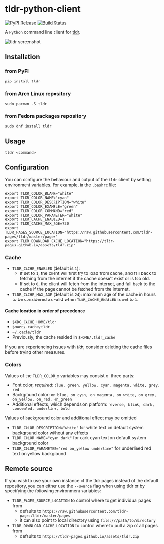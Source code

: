 # tldr-python-client

[![PyPI Release](https://img.shields.io/pypi/v/tldr.svg)](https://pypi.python.org/pypi/tldr)
[![Build Status](https://travis-ci.org/tldr-pages/tldr-python-client.svg)](https://travis-ci.org/tldr-pages/tldr-python-client)

A `Python` command line client for [tldr](https://github.com/tldr-pages/tldr).

![tldr screenshot](http://raw.github.com/tldr-pages/tldr/master/images/screenshot.png)

## Installation

### from PyPI

    pip install tldr

### from Arch Linux repository

    sudo pacman -S tldr

### from Fedora packages repository

    sudo dnf install tldr

## Usage

    tldr <command>

## Configuration
You can configure the behaviour and output of the `tldr` client by setting environment variables. For example, in the `.bashrc` file:

    export TLDR_COLOR_BLANK="white"
    export TLDR_COLOR_NAME="cyan"
    export TLDR_COLOR_DESCRIPTION="white"
    export TLDR_COLOR_EXAMPLE="green"
    export TLDR_COLOR_COMMAND="red"
    export TLDR_COLOR_PARAMETER="white"
    export TLDR_CACHE_ENABLED=1
    export TLDR_CACHE_MAX_AGE=720
    export TLDR_PAGES_SOURCE_LOCATION="https://raw.githubusercontent.com/tldr-pages/tldr/master/pages"
    export TLDR_DOWNLOAD_CACHE_LOCATION="https://tldr-pages.github.io/assets/tldr.zip"

### Cache
* `TLDR_CACHE_ENABLED` (default is `1`):
    * If set to `1`, the client will first try to load from cache, and fall back to fetching from the internet if the cache doesn't exist or is too old.
    * If set to `0`, the client will fetch from the internet, and fall back to the cache if the page cannot be fetched from the internet.
* `TLDR_CACHE_MAX_AGE` (default is `24`): maximum age of the cache in hours to be considered as valid when `TLDR_CACHE_ENABLED` is set to `1`.

#### Cache location in order of precedence

* `$XDG_CACHE_HOME/tldr`
* `$HOME/.cache/tldr`
* `~/.cache/tldr`
* Previously, the cache resided in `$HOME/.tldr_cache`

If you are experiencing issues with *tldr*, consider deleting the cache files before trying other measures.

### Colors

Values of the `TLDR_COLOR_x` variables may consist of three parts:
* Font color, *required*: `blue, green, yellow, cyan, magenta, white, grey, red`
* Background color: `on_blue, on_cyan, on_magenta, on_white, on_grey, on_yellow, on_red, on_green`
* Additional effects, which depends on platform: `reverse, blink, dark, concealed, underline, bold`

Values of background color and additional effect may be omitted:
* `TLDR_COLOR_DESCRIPTION="white"` for white text on default system background color without any effects
* `TLDR_COLOR_NAME="cyan dark"` for dark cyan text on default system background color
* `TLDR_COLOR_PARAMETER="red on_yellow underline"` for underlined red text on yellow background

## Remote source

If you wish to use your own instance of the tldr pages instead of the default repository, you
can either use the `--source` flag when using tldr or by specifying the following environment variables:

* `TLDR_PAGES_SOURCE_LOCATION` to control where to get individual pages from
  * defaults to `https://raw.githubusercontent.com/tldr-pages/tldr/master/pages`
  * it can also point to local directory using `file:///path/to/directory`
* `TLDR_DOWNLOAD_CACHE_LOCATION` to control where to pull a zip of all pages from
  * defaults to `https://tldr-pages.github.io/assets/tldr.zip`
